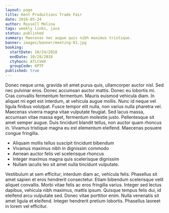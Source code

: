 ```yaml
---
layout: page
title: Kent Productions Trade Fair
date: 2016-05-24
author: Russell Molina
tags: weekly links, java
status: published
summary: Maecenas nec augue quis nibh maximus tristique.
banner: images/banner/meeting-01.jpg
booking:
  startDate: 10/24/2018
  endDate: 10/28/2018
  ctyhocn: ATLCVHX
  groupCode: KPTF
published: true
---
```

Donec neque urna, gravida sit amet purus quis, ullamcorper auctor nisl. Sed nec pulvinar eros. Donec accumsan auctor mattis. Donec eu lobortis mi. Cras convallis fermentum fermentum. Mauris euismod vehicula diam. In aliquet mi eget est interdum, at vehicula augue mollis. Nunc id neque vel ligula finibus volutpat. Fusce tempor elit nulla, non varius nulla pharetra vel. Maecenas viverra magna vitae vulputate feugiat. Sed lacus massa, accumsan vitae massa eget, fermentum molestie justo. Pellentesque sit amet semper augue. Duis tincidunt blandit tellus, non auctor quam rhoncus in. Vivamus tristique magna eu est elementum eleifend. Maecenas posuere congue fringilla.

* Aliquam mollis tellus suscipit tincidunt bibendum
* Vivamus maximus nibh in dignissim commodo
* Aenean auctor felis vel scelerisque rhoncus
* Integer maximus magna quis scelerisque dignissim
* Nullam iaculis leo sit amet nulla tincidunt vulputate.

Vestibulum at sem efficitur, interdum diam ac, vehicula felis. Phasellus sit amet sapien et eros hendrerit consectetur. Etiam bibendum scelerisque velit aliquet convallis. Morbi vitae felis ac eros fringilla varius. Integer sed lectus dapibus, vehicula nibh maximus, mattis ipsum. Quisque tempus felis dui, id eleifend arcu vulputate sed. Donec vitae porttitor enim. Nulla venenatis sit amet ligula et eleifend. Integer hendrerit pretium lobortis. Phasellus laoreet in lorem vel efficitur.
